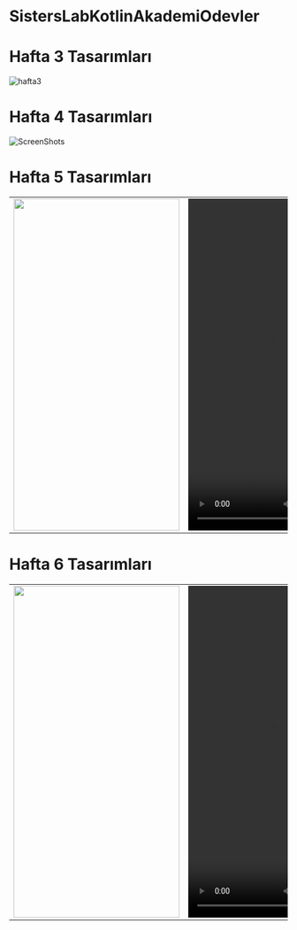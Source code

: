# SistersLabKotlinAkademiOdevler


# Hafta 3 Tasarımları 
![hafta3](https://github.com/burakgecimli/SistersLabKotlinAkademiOdevler/assets/62941438/d07f0c46-e105-4dfb-8e3a-82732eca527b)

# Hafta 4 Tasarımları 
![ScreenShots](https://github.com/burakgecimli/SistersLabKotlinAkademiOdevler/assets/62941438/f6662d04-0612-4576-98ad-456b2fbda88f) 

# Hafta 5 Tasarımları 

<table>
  <tr>
    <td><img src="https://github.com/burakgecimli/SistersLabKotlinAkademiOdevler/assets/62941438/82a6f7b9-2f7a-4e96-acdb-95b0f343a155" width="300" height="600"></td>
    <td><video src="https://github.com/burakgecimli/SistersLabKotlinAkademiOdevler/assets/62941438/2e7e2c52-57e3-4442-a517-b5e742e5e8d9" width="300" height="600" controls>
</video>
</td>
  </tr>
</table>

# Hafta 6 Tasarımları 

<table>
  <tr>
    <td><img src="(https://github.com/burakgecimli/SistersLabKotlinAkademiOdevler/assets/62941438/e1b284d4-d1a8-410d-9f37-d99303a8e9d2)" width="300" height="600"></td>
    <td><video src="
https://github.com/burakgecimli/SistersLabKotlinAkademiOdevler/assets/62941438/3f1ec20e-a6c7-4679-a464-05c66e3bc045" width="300" height="600" controls>
</video>
</td>
  </tr>
</table>








